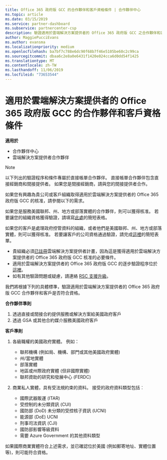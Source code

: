 ```yaml
---
title: Office 365 政府版 GCC 的合作夥伴和客戶資格條件 | 合作夥伴中心
ms.topic: article
ms.date: 03/15/2019
ms.service: partner-dashboard
ms.subservice: partnercenter-csp
description: 驗證適用於雲端解決方案提供者的 Office 365 政府版 GCC 之合作夥伴和客戶的程序。
author: MaggiePucciEvans
ms.author: evansma
ms.localizationpriority: medium
ms.openlocfilehash: ba7bf7c788e6dc90f68b7f46e5105be60c2c99ca
ms.sourcegitcommit: dbaa6c2e8a0e6431f1420e024cca6d0dd54f1425
ms.translationtype: MT
ms.contentlocale: zh-TW
ms.lasthandoff: 11/06/2019
ms.locfileid: "73653544"
---
```

# <a name="office-365-government-gcc-for-csp-partner-and-customer-eligibility-criteria"></a>適用於雲端解決方案提供者的 Office 365 政府版 GCC 的合作夥伴和客戶資格條件

**適用於**

-  合作夥伴中心
-  雲端解決方案提供者合作夥伴

>[!NOTE]
>以下列出的驗證程序和條件專屬於直接帳單合作夥伴。 直接帳單合作夥伴包含直接經銷商和間接提供者。  如果您是間接經銷商，請與您的間接提供者合作。 

如果您有興趣為貴公司或客戶組織取得適用於雲端解決方案提供者的 Office 365 政府版 GCC 的核准，請參閱以下的需求。

如果您是服務美國聯邦、州、地方或部落實體的合作夥伴，則可以獲得核准。 若要讓您的組織資格獲得驗證，請填寫[此處](https://products.office.com/government/eligibility-validation?ReqType=CSPPartner)的簡短表格。

如果您的客戶是處理政府控管資料的組織，或者他們是美國聯邦、州、地方或部落實體，則可以獲得核准。 若要讓客戶的公司資格通過驗證，請完成[這裡](https://products.office.com/government/eligibility-validation?ReqType=CSPCustomer)的簡短表單。 

-   貴組織必須[已註冊](https://partnercenter.microsoft.com/partner/cloud-solution-provider)雲端解決方案提供者計畫，因為這是獲得適用於雲端解決方案提供者的 Office 365 政府版 GCC 核准的必要條件。
-   適用於雲端解決方案提供者的 Office 365 政府版 GCC 的逐步驗證程序位於[這裡](https://go.microsoft.com/fwlink/?linkid=2007323)。
-   如有其他驗證問題或疑慮，請連絡 [RSC 支援升級](mailto:usgcce@microsoft.com)。

我們將根據下列的具體標準，驗證適用於雲端解決方案提供者的 Office 365 政府版 GCC 合作夥伴和客戶是否符合資格。

**合作夥伴準則**
1.  透過直接或間接合約提供服務或解決方案給美國政府客戶
2.  透過 GSA 或其他合約媒介服務美國政府客戶

**客戶準則**
1.  各級職權的美國政府實體。 例如：
 
    -  聯邦機構 (例如局、機構、部門或其他美國政府實體)
    -   州/當地實體 
    -   部落實體
    -   地區或州際政府實體 (但非國際實體)
    -   聯邦資助的研究和發展中心 (FERDC)

2.  商業私人實體，具有受法規約束的資料。 接受的政府資料類型包括︰ 
    -   國際武器販運 (ITAR)
    -   受控制的未分類資訊 (CUI)
    -   國防部 (DoD) 未分類的受控核子資訊 (UCNI)
    -   能源部 (DoE) UCNI
    -   刑事司法資訊 (CJI)
    -   國防部影響等級資料
    -   需要 Azure Government 的其他資料類型

如果國際商業實體符合上述需求，並已確認位於美國 (例如郵寄地址、實體位置等)，則可能符合資格。


